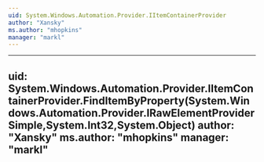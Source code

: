 ```yaml
---
uid: System.Windows.Automation.Provider.IItemContainerProvider
author: "Xansky"
ms.author: "mhopkins"
manager: "markl"
---
```


---
uid: System.Windows.Automation.Provider.IItemContainerProvider.FindItemByProperty(System.Windows.Automation.Provider.IRawElementProviderSimple,System.Int32,System.Object)
author: "Xansky"
ms.author: "mhopkins"
manager: "markl"
---
